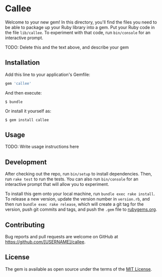 # Callee

Welcome to your new gem! In this directory, you'll find the files you need to be able to package up your Ruby library into a gem. Put your Ruby code in the file `lib/callee`. To experiment with that code, run `bin/console` for an interactive prompt.

TODO: Delete this and the text above, and describe your gem

## Installation

Add this line to your application's Gemfile:

```ruby
gem 'callee'
```

And then execute:

    $ bundle

Or install it yourself as:

    $ gem install callee

## Usage

TODO: Write usage instructions here

## Development

After checking out the repo, run `bin/setup` to install dependencies. Then, run `rake test` to run the tests. You can also run `bin/console` for an interactive prompt that will allow you to experiment.

To install this gem onto your local machine, run `bundle exec rake install`. To release a new version, update the version number in `version.rb`, and then run `bundle exec rake release`, which will create a git tag for the version, push git commits and tags, and push the `.gem` file to [rubygems.org](https://rubygems.org).

## Contributing

Bug reports and pull requests are welcome on GitHub at https://github.com/[USERNAME]/callee.

## License

The gem is available as open source under the terms of the [MIT License](https://opensource.org/licenses/MIT).
